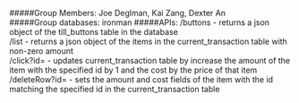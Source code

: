 #####Group Members:
Joe Deglman, Kai Zang, Dexter An  
#####Group databases: 
ironman
#####APIs:
/buttons - returns a json object of the till_buttons table in the 
database  
/list - returns a json object of the items in the current_transaction 
table with non-zero amount  
/click?id= - updates current_transaction table by increase the amount 
of the item with the specified id by 1 and the cost by the price of 
that item  
/deleteRow?id= - sets the amount and cost fields of the item with 
the id matching the specified id in the current_transaction table
